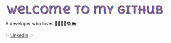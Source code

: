 ![Welcome to my GitHub](https://github.com/malikabakhtiyorova/malikabakhtiyorova/blob/main/welcome.gif?raw=true)



A developer who loves:👩🏻‍💻🏓📚🌦

<!-- ✨ [Portfolio](http://malikabakhtiyorova.netlify.app/)✨ -->

✨ [LinkedIn](https://www.linkedin.com/in/malikabakhtiyorova/) ✨

<!--
**queenwhocodes/queenwhocodes** is a ✨ _special_ ✨ repository because its `README.md` (this file) appears on your GitHub profile.

Here are some ideas to get you started:

- 🔭 I’m currently working on ...
- 🌱 I’m currently learning ...
- 👯 I’m looking to collaborate on ...
- 🤔 I’m looking for help with ...
- 💬 Ask me about ...
- 📫 How to reach me: ...
- 😄 Pronouns: ...
- ⚡ Fun fact: ...
-->
